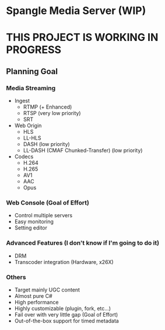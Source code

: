 ﻿Spangle Media Server (WIP)
===================

THIS PROJECT IS WORKING IN PROGRESS
====================================

Planning Goal
------

### Media Streaming

- Ingest
  - RTMP (+ Enhanced)
  - RTSP (very low priority)
  - SRT
- Web Origin
  - HLS
  - LL-HLS
  - DASH (low priority)
  - LL-DASH (CMAF Chunked-Transfer) (low priority)
- Codecs
  - H.264
  - H.265
  - AV1
  - AAC
  - Opus

### Web Console (Goal of Effort)

- Control multiple servers
- Easy monitoring
- Setting editor

### Advanced Features (I don't know if I'm going to do it)

- DRM
- Transcoder integration (Hardware, x26X)

### Others

- Target mainly UGC content
- Almost pure C#
- High performance
- Highly customizable (plugin, fork, etc...)
- Fail over with very little gap (Goal of Effort)
- Out-of-the-box support for timed metadata 
